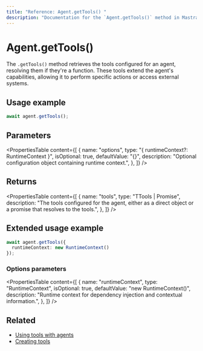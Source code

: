 ```yaml
---
title: "Reference: Agent.getTools() "
description: "Documentation for the `Agent.getTools()` method in Mastra agents, which retrieves the tools that the agent can use."
---
```


# Agent.getTools()

The `.getTools()` method retrieves the tools configured for an agent, resolving them if they're a function. These tools extend the agent's capabilities, allowing it to perform specific actions or access external systems.

## Usage example

```typescript copy
await agent.getTools();
```

## Parameters

<PropertiesTable
  content={[
    {
      name: "options",
      type: "{ runtimeContext?: RuntimeContext }",
      isOptional: true,
      defaultValue: "{}",
      description: "Optional configuration object containing runtime context.",
    },
  ]}
/>

## Returns

<PropertiesTable
  content={[
    {
      name: "tools",
      type: "TTools | Promise<TTools>",
      description: "The tools configured for the agent, either as a direct object or a promise that resolves to the tools.",
    },
  ]}
/>

## Extended usage example

```typescript copy
await agent.getTools({
  runtimeContext: new RuntimeContext()
});
```

### Options parameters

<PropertiesTable
  content={[
    {
      name: "runtimeContext",
      type: "RuntimeContext",
      isOptional: true,
      defaultValue: "new RuntimeContext()",
      description: "Runtime context for dependency injection and contextual information.",
    },
  ]}
/>

## Related

- [Using tools with agents](../../docs/agents/using-tools-and-mcp.md)
- [Creating tools](../../docs/tools-mcp/overview.md)
